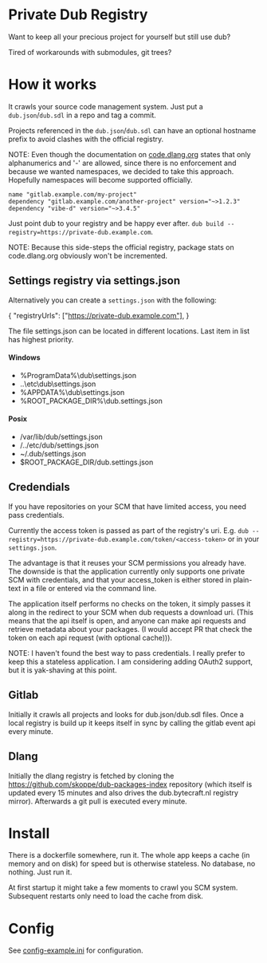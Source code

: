 # Private Dub Registry

Want to keep all your precious project for yourself but still use dub?

Tired of workarounds with submodules, git trees?

# How it works

It crawls your source code management system. Just put a `dub.json`/`dub.sdl` in a repo and tag a commit.

Projects referenced in the `dub.json`/`dub.sdl` can have an optional hostname prefix to avoid clashes with the official registry.

NOTE: Even though the documentation on [code.dlang.org](https://code.dlang.org) states that only alphanumerics and '-' are allowed, since there is no enforcement and because we wanted namespaces, we decided to take this approach. Hopefully namespaces will become supported officially.

```sdl
name "gitlab.example.com/my-project"
dependency "gitlab.example.com/another-project" version="~>1.2.3"
dependency "vibe-d" version="~>3.4.5"
```

Just point dub to your registry and be happy ever after. `dub build --registry=https://private-dub.example.com`.

NOTE: Because this side-steps the official registry, package stats on code.dlang.org obviously won't be incremented.

## Settings registry via settings.json

Alternatively you can create a `settings.json` with the following:

{
	"registryUrls": ["https://private-dub.example.com"],
}

The file settings.json can be located in different locations. Last item in list has highest priority.

#### Windows

- %ProgramData%\dub\settings.json
- <dub executable folder>\..\etc\dub\settings.json
- %APPDATA%\dub\settings.json
- %ROOT_PACKAGE_DIR%\dub.settings.json

#### Posix

- /var/lib/dub/settings.json
- <dub executable folder>/../etc/dub/settings.json
- ~/.dub/settings.json
- $ROOT_PACKAGE_DIR/dub.settings.json


## Credendials

If you have repositories on your SCM that have limited access, you need pass credentials.

Currently the access token is passed as part of the registry's uri. E.g. `dub --registry=https://private-dub.example.com/token/<access-token>` or in your `settings.json`.

The advantage is that it reuses your SCM permissions you already have. The downside is that the application currently only supports one private SCM with credentials, and that your access_token is either stored in plain-text in a file or entered via the command line.

The application itself performs no checks on the token, it simply passes it along in the redirect to your SCM when dub requests a download uri. (This means that the api itself is open, and anyone can make api requests and retrieve metadata about your packages. (I would accept PR that check the token on each api request (with optional cache))).

NOTE: I haven't found the best way to pass credentials. I really prefer to keep this a stateless application. I am considering adding OAuth2 support, but it is yak-shaving at this point.

## Gitlab

Initially it crawls all projects and looks for dub.json/dub.sdl files. Once a local registry is build up it keeps itself in sync by calling the gitlab event api every minute.

## Dlang

Initially the dlang registry is fetched by cloning the https://github.com/skoppe/dub-packages-index repository (which itself is updated every 15 minutes and also drives the dub.bytecraft.nl registry mirror). Afterwards a git pull is executed every minute.

# Install

There is a dockerfile somewhere, run it. The whole app keeps a cache (in memory and on disk) for speed but is otherwise stateless. No database, no nothing. Just run it.

At first startup it might take a few moments to crawl you SCM system. Subsequent restarts only need to load the cache from disk.

# Config

See <a href="config-example.ini">config-example.ini</a> for configuration.
